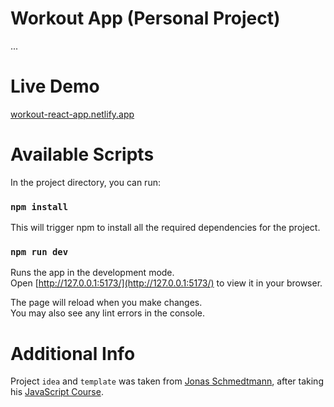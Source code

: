 # Workout App (Personal Project)

...

# Live Demo

[workout-react-app.netlify.app](https://workout-react-app.netlify.app/)

# Available Scripts

In the project directory, you can run:

### `npm install`

This will trigger npm to install all the required dependencies for the project.

### `npm run dev`

Runs the app in the development mode.\
Open [http://127.0.0.1:5173/](http://127.0.0.1:5173/) to view it in your browser.

The page will reload when you make changes.\
You may also see any lint errors in the console.

# Additional Info

Project `idea` and `template` was taken from [Jonas Schmedtmann](https://twitter.com/jonasschmedtman), after taking his [JavaScript Course](https://www.udemy.com/course/the-complete-javascript-course/).
